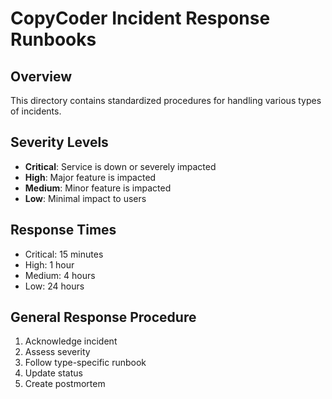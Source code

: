 # CopyCoder Incident Response Runbooks

## Overview
This directory contains standardized procedures for handling various types of incidents.

## Severity Levels
- **Critical**: Service is down or severely impacted
- **High**: Major feature is impacted
- **Medium**: Minor feature is impacted
- **Low**: Minimal impact to users

## Response Times
- Critical: 15 minutes
- High: 1 hour
- Medium: 4 hours
- Low: 24 hours

## General Response Procedure
1. Acknowledge incident
2. Assess severity
3. Follow type-specific runbook
4. Update status
5. Create postmortem 